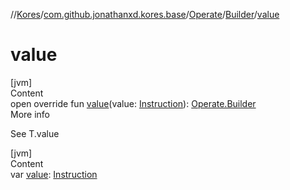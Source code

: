 //[Kores](../../../index.md)/[com.github.jonathanxd.kores.base](../../index.md)/[Operate](../index.md)/[Builder](index.md)/[value](value.md)



# value  
[jvm]  
Content  
open override fun [value](value.md)(value: [Instruction](../../../com.github.jonathanxd.kores/-instruction/index.md)): [Operate.Builder](index.md)  
More info  


See T.value

  


[jvm]  
Content  
var [value](value.md): [Instruction](../../../com.github.jonathanxd.kores/-instruction/index.md)  




